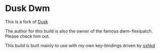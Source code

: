 # Dusk Dwm

This is a fork of [Dusk](https://github.com/bakkeby/dusk/)

The author for this build is also the owner of the famous dwm-flexipatch. Please check him out.

This build is built mainly to use with my own key-bindings driven by [sxhkd](https://github.com/baskerville/sxhkd)
